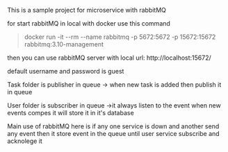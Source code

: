 This is a sample project for microservice with rabbitMQ

for start rabbitMQ in local with docker use this command

> docker run -it --rm --name rabbitmq -p 5672:5672 -p 15672:15672 rabbitmq:3.10-management

then you can use rabbitMQ server with local url: http://localhost:15672/

default username and password is guest

Task folder is publisher in queue
-> when new task is added then publish it in queue

User folder is subscriber in queue
->it always listen to the event when new events compes it will store it in it's database

Main use of rabbitMQ here is if any one service is down and another send any event then it store event in the queue until user service subscribe and acknolege it
